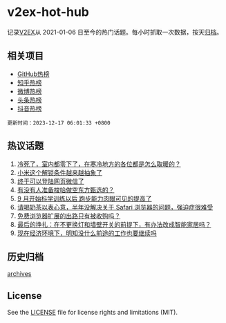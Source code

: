 # v2ex-hot-hub

 记录[V2EX](https://www.v2ex.com/)从 2021-01-06 日至今的热门话题。每小时抓取一次数据，按天[归档](archives)。
 
 ## 相关项目

- [GitHub热榜](https://github.com/it985/github-hot-hub)
- [知乎热榜](https://github.com/it985/zhihu-hot-hub)
- [微博热榜](https://github.com/it985/weibo-hot-hub)
- [头条热榜](https://github.com/it985/toutiao-hot-hub)
- [抖音热榜](https://github.com/it985/douyin-hot-hub)


 `更新时间：2023-12-17 06:01:33 +0800`

## 热议话题

1. [冷死了，室内都零下了，在寒冷地方的各位都是怎么取暖的？](https://www.v2ex.com/t/1000898)
1. [小米这个解锁条件越来越抽象了](https://www.v2ex.com/t/1000914)
1. [终于可以登陆网页微信了](https://www.v2ex.com/t/1000851)
1. [有没有人准备梭哈做空东方甄选的？](https://www.v2ex.com/t/1000853)
1. [9 月开始科学训练以后 跑步能力肉眼可见的提高了](https://www.v2ex.com/t/1000872)
1. [请喝奶茶以表心意，半年没解决关于 Safari 浏览器的问题，强迫症很难受](https://www.v2ex.com/t/1000932)
1. [免费浏览器扩展的出路只有被收购吗？](https://www.v2ex.com/t/1000976)
1. [最后的挣扎：在不更换灯和墙壁开关的前提下，有办法改成智能家居吗？](https://www.v2ex.com/t/1000951)
1. [现在经济环境下，明知没什么前途的工作也要继续吗](https://www.v2ex.com/t/1000870)

## 历史归档

[archives](archives)

## License

See the [LICENSE](LICENSE) file for license rights and limitations (MIT).
